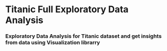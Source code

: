 # Titanic Full Exploratory Data Analysis
### Exploratory Data Analysis for Titanic dataset and get insights from data using Visualization librarry 
